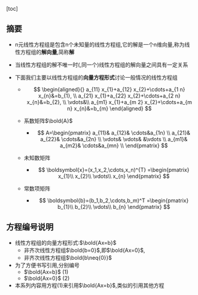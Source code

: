 [toc]

## 摘要

- n元线性方程组是包含n个未知量的线性方程组,它的解是一个n维向量,称为线性方程组的**解向量**,简称**解**

- 当线性方程组的解不唯一时(,同一个)线性方程组的解向量之间具有一定关系

- 下面我们主要以线性方程组的**向量方程形式**讨论一般情况的线性方程组

  - $$
    \begin{aligned}{}
        a_{11} x_{1}+a_{12} x_{2}+\cdots+a_{1 n} x_{n}&=b_{1}, \\
        a_{21} x_{1}+a_{22} x_{2}+\cdots+a_{2 n} x_{n}&=b_{2}, \\
    	\vdots&\\
        a_{m1} x_{1}+a_{m 2} x_{2}+\cdots+a_{m n} x_{n}&=b_{m}
    \end{aligned}
    $$

  - 系数矩阵$\bold{A}$

    - $$
      A=\begin{pmatrix}
         a_{11}&  a_{12}&  \cdots&a_{1n} \\
          a_{21}&  a_{22}&  \cdots&a_{2n} \\
          \vdots&  \vdots&  &\vdots \\
          a_{m1}&  a_{m2}&  \cdots&a_{mn} \\
      \end{pmatrix}
      $$

  - 未知数矩阵

    - $$
      \boldsymbol{x}=(x_1,x_2,\cdots,x_n)^{T}
      =\begin{pmatrix}
       x_{1}\\
       x_{2}\\
       \vdots\\
      x_{n}
      \end{pmatrix}
      $$

  - 常数项矩阵

    - $$
      \boldsymbol{b}=(b_1,b_2,\cdots,b_m)^T
      =\begin{pmatrix}
       b_{1}\\
       b_{2}\\
       \vdots\\
      b_{n}
      \end{pmatrix}
      $$

## 方程编号说明

- 线性方程组的向量方程形式:$\bold{Ax=b}$
  - 非齐次线性方程组$\bold{b=0}$,即$\bold{Ax=0}$,
  - 非齐次线性方程组$\bold{b\neq{0}}$
- 为了方便书写引用,分别编号
  - $\bold{Ax=b}$ (1)
  - $\bold{Ax=0}$ (2)
- 本系列内容用方程$(1)$来引用$\bold{Ax=b}$,类似的引用其他方程



